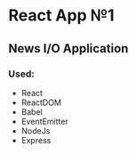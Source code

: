 # React App №1

## News I/O Application

### Used:

* React
* ReactDOM
* Babel
* EventEmitter
* NodeJs
* Express